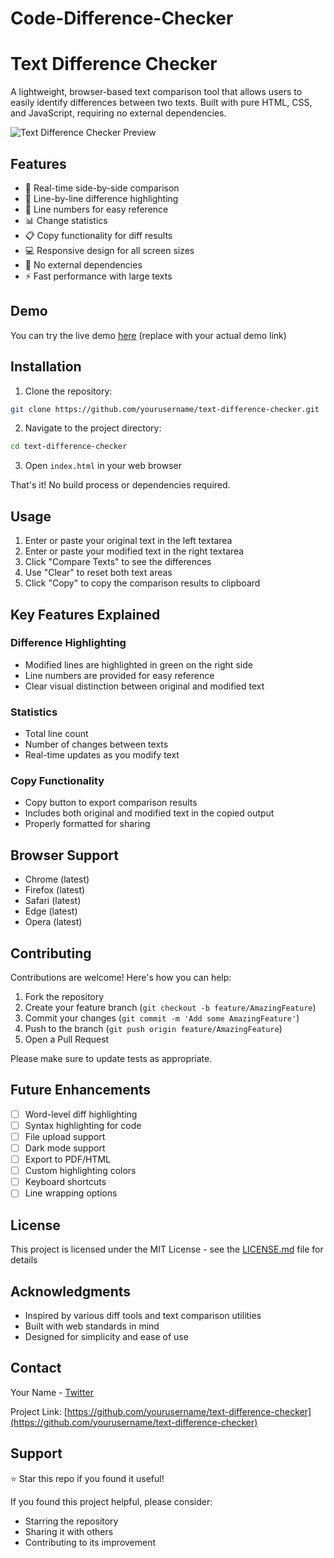 # Code-Difference-Checker
# Text Difference Checker

A lightweight, browser-based text comparison tool that allows users to easily identify differences between two texts. Built with pure HTML, CSS, and JavaScript, requiring no external dependencies.

![Text Difference Checker Preview](/api/placeholder/800/400)

## Features

- 🔄 Real-time side-by-side comparison
- 📝 Line-by-line difference highlighting
- 🔢 Line numbers for easy reference
- 📊 Change statistics
- 📋 Copy functionality for diff results
- 💻 Responsive design for all screen sizes
- 🚀 No external dependencies
- ⚡ Fast performance with large texts

## Demo

You can try the live demo [here](#) (replace with your actual demo link)

## Installation

1. Clone the repository:
```bash
git clone https://github.com/yourusername/text-difference-checker.git
```

2. Navigate to the project directory:
```bash
cd text-difference-checker
```

3. Open `index.html` in your web browser

That's it! No build process or dependencies required.

## Usage

1. Enter or paste your original text in the left textarea
2. Enter or paste your modified text in the right textarea
3. Click "Compare Texts" to see the differences
4. Use "Clear" to reset both text areas
5. Click "Copy" to copy the comparison results to clipboard

## Key Features Explained

### Difference Highlighting
- Modified lines are highlighted in green on the right side
- Line numbers are provided for easy reference
- Clear visual distinction between original and modified text

### Statistics
- Total line count
- Number of changes between texts
- Real-time updates as you modify text

### Copy Functionality
- Copy button to export comparison results
- Includes both original and modified text in the copied output
- Properly formatted for sharing

## Browser Support

- Chrome (latest)
- Firefox (latest)
- Safari (latest)
- Edge (latest)
- Opera (latest)

## Contributing

Contributions are welcome! Here's how you can help:

1. Fork the repository
2. Create your feature branch (`git checkout -b feature/AmazingFeature`)
3. Commit your changes (`git commit -m 'Add some AmazingFeature'`)
4. Push to the branch (`git push origin feature/AmazingFeature`)
5. Open a Pull Request

Please make sure to update tests as appropriate.

## Future Enhancements

- [ ] Word-level diff highlighting
- [ ] Syntax highlighting for code
- [ ] File upload support
- [ ] Dark mode support
- [ ] Export to PDF/HTML
- [ ] Custom highlighting colors
- [ ] Keyboard shortcuts
- [ ] Line wrapping options

## License

This project is licensed under the MIT License - see the [LICENSE.md](LICENSE.md) file for details

## Acknowledgments

- Inspired by various diff tools and text comparison utilities
- Built with web standards in mind
- Designed for simplicity and ease of use

## Contact

Your Name - [Twitter](https://twitter.com/Prashanth_Krsna)

Project Link: [https://github.com/yourusername/text-difference-checker](https://github.com/yourusername/text-difference-checker)

## Support

⭐ Star this repo if you found it useful!

If you found this project helpful, please consider:
- Starring the repository
- Sharing it with others
- Contributing to its improvement
